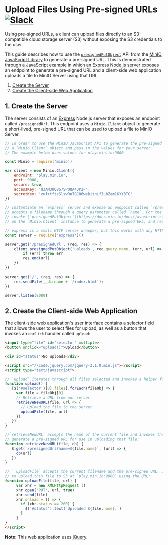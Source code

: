 # Upload Files Using Pre-signed URLs [![Slack](https://slack.min.io/slack?type=svg)](https://slack.min.io)

Using pre-signed URLs, a client can upload files directly to an S3-compatible cloud storage server (S3) without exposing the S3 credentials to the user. 

This guide describes how to use the [`presignedPutObject`](https://docs.min.io/docs/javascript-client-api-reference#presignedPutObject) API from the [MinIO JavaScript Library](https://github.com/minio/minio-js) to generate a pre-signed URL. This is demonstrated through a JavaScript example in which an Express Node.js server exposes an endpoint to generate a pre-signed URL and a client-side web application uploads a file to MinIO Server using that URL.

1. [Create the Server](#createserver) 
2. [Create the Client-side Web Application](#createclient)

## <a name="createserver"></a>1. Create the Server
The server consists of an [Express](https://expressjs.com) Node.js server that exposes an endpoint called `/presignedUrl`. This endpoint uses a `Minio.Client` object to generate a short-lived, pre-signed URL that can be used to upload a file to MinIO Server.

```js
// In order to use the MinIO JavaScript API to generate the pre-signed URL, begin by instantiating
// a `Minio.Client` object and pass in the values for your server.
// The example below uses values for play.min.io:9000

const Minio = require('minio')

var client = new Minio.Client({
    endPoint: 'play.min.io',
    port: 9000,
    secure: true,
    accessKey: 'Q3AM3UQ867SPQQA43P2F',
    secretKey: 'zuf+tfteSlswRu7BJ86wekitnifILbZam1KYY3TG'
})

// Instantiate an `express` server and expose an endpoint called `/presignedUrl` as a `GET` request that
// accepts a filename through a query parameter called `name`. For the implementation of this endpoint,
// invoke [`presignedPutObject`](https://docs.min.io/docs/javascript-client-api-reference#presignedPutObject) 
// on the `Minio.Client` instance to generate a pre-signed URL, and return that URL in the response:

// express is a small HTTP server wrapper, but this works with any HTTP server
const server = require('express')()

server.get('/presignedUrl', (req, res) => {
    client.presignedPutObject('uploads', req.query.name, (err, url) => {
        if (err) throw err
        res.end(url)
    })
})

server.get('/', (req, res) => {
    res.sendFile(__dirname + '/index.html');
})

server.listen(8080)
```

## <a name="createclient"></a>2. Create the Client-side Web Application
The client-side web application's user interface contains a selector field that allows the user to select files for upload, as well as a button that invokes an `onclick` handler called `upload`:

```html
<input type="file" id="selector" multiple>
<button onclick="upload()">Upload</button>

<div id="status">No uploads</div>

<script src="//code.jquery.com/jquery-3.1.0.min.js"></script>
<script type="text/javascript">

// `upload` iterates through all files selected and invokes a helper function called `retrieveNewURL`.
function upload() {
   [$('#selector')[0].files].forEach(fileObj => {
     var file = fileObj[0]
     // Retrieve a URL from our server.
     retrieveNewURL(file, url => {
       // Upload the file to the server.
       uploadFile(file, url)
     })
   })
}

//`retrieveNewURL` accepts the name of the current file and invokes the `/presignedUrl` endpoint to
// generate a pre-signed URL for use in uploading that file: 
function retrieveNewURL(file, cb) {
   $.get(`/presignedUrl?name=${file.name}`, (url) => {
     cb(url)
   })
}

// ``uploadFile` accepts the current filename and the pre-signed URL. It then invokes `XMLHttpRequest()`
// to upload this file to S3 at `play.min.io:9000` using the URL:
function uploadFile(file, url) {
     var xhr = new XMLHttpRequest ()
     xhr.open('PUT', url, true)
     xhr.send(file)
     xhr.onload = () => {
       if (xhr.status == 200) {
         $('#status').text(`Uploaded ${file.name}.`)
       }
     }
}
</script>
```

**Note:** This web application uses [jQuery](http://jquery.com/).
